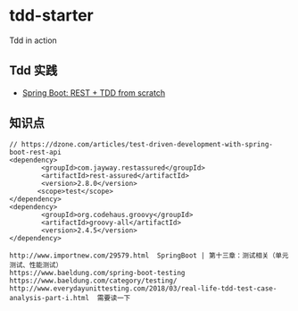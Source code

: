 # tdd-starter

Tdd in action

## Tdd 实践

- [Spring Boot: REST + TDD from scratch](https://hackernoon.com/spring-boot-rest-tdd-from-scratch-15f13ed799e0)

## 知识点

```
// https://dzone.com/articles/test-driven-development-with-spring-boot-rest-api
<dependency>
        <groupId>com.jayway.restassured</groupId>
        <artifactId>rest-assured</artifactId>
        <version>2.8.0</version>
       <scope>test</scope>
</dependency>
<dependency>
        <groupId>org.codehaus.groovy</groupId>
        <artifactId>groovy-all</artifactId>
        <version>2.4.5</version>
</dependency>
```

```
http://www.importnew.com/29579.html  SpringBoot | 第十三章：测试相关（单元测试、性能测试）
https://www.baeldung.com/spring-boot-testing
https://www.baeldung.com/category/testing/
http://www.everydayunittesting.com/2018/03/real-life-tdd-test-case-analysis-part-i.html  需要读一下
```

